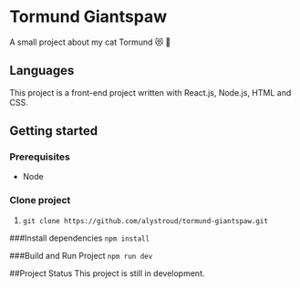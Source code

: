 # Tormund Giantspaw
A small project about my cat Tormund :heart_eyes_cat: :yellow_heart:
## Languages
This project is a front-end project written with React.js, Node.js, HTML and CSS.

## Getting started
### Prerequisites
- Node

### Clone project
1. `git clone https://github.com/alystroud/tormund-giantspaw.git`

###Install dependencies
`npm install`

###Build and Run Project
`npm run dev`

##Project Status
This project is still in development.
